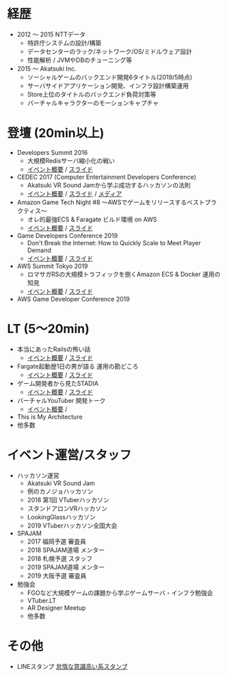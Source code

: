 # 経歴
- 2012 〜 2015 NTTデータ
  - 特許庁システムの設計/構築
  - データセンターのラック/ネットワーク/OS/ミドルウェア設計
  - 性能解析 / JVMやDBのチューニング等
- 2015 〜 Akatsuki Inc.
  - ソーシャルゲームのバックエンド開発6タイトル(2019/5時点)
  - サーバサイドアプリケーション開発、インフラ設計構築運用
  - Store上位のタイトルのバックエンド負荷対策等
  - バーチャルキャラクターのモーションキャプチャ

# 登壇 (20min以上)
- Developers Summit 2016
  - 大規模Redisサーバ縮小化の戦い
  - [イベント概要](https://event.shoeisha.jp/devsumi/20160218/session/1000/) / [スライド](https://www.slideshare.net/ssuserf3788f/redis-58419914)
- CEDEC 2017 (Computer Entertainment Developers Conference)
  - Akatsuki VR Sound Jamから学ぶ成功するハッカソンの法則
  - [イベント概要](https://cedec.cesa.or.jp/2017/session/ENG/s591589bd77361/) / [スライド](https://cedil.cesa.or.jp/cedil_sessions/view/1618) / [メディア](https://www.inside-games.jp/article/2017/09/01/109502.html)
- Amazon Game Tech Night #8 〜AWSでゲームをリリースするベストプラクティス〜
    - オレ的最強ECS & Faragate ビルド環境 on AWS
    - [イベント概要](https://gamingtechnight.connpass.com/event/102837/) / [スライド](https://speakerdeck.com/yutokomai/ecs-fargate-build-on-aws-codebuild)
- Game Developers Conference 2019
  - Don't Break the Internet: How to Quickly Scale to Meet Player Demand
  - [イベント概要](https://schedule.gdconf.com/session/dont-break-the-internet-how-to-quickly-scale-to-meet-player-demand-presented-by-amazon/865537) / [スライド](https://www.gdcvault.com/browse/gdc-19#page-6)
- AWS Summit Tokyo 2019
  - ロマサガRSの大規模トラフィックを捌くAmazon ECS & Docker 運用の知見
  - [イベント概要](https://aws.summitregist.jp/public/application/add/32) / [スライド](https://pages.awscloud.com/rs/112-TZM-766/images/I3-04.pdf)
- AWS Game Developer Conference 2019

# LT (5〜20min)
- 本当にあったRailsの怖い話
  - [イベント概要](https://megurorb.connpass.com/event/72431/) / [スライド](https://www.slideshare.net/ssuserf3788f/rails-83053313)
- Fargate起動歴1日の男が語る 運用の勘どころ
    - [イベント概要](https://connpass.com/event/91736/) / [スライド](https://www.slideshare.net/ssuserf3788f/fargate1)
- ゲーム開発者から見たSTADIA
  - [イベント概要](https://mercaridev.connpass.com/event/123663/) / [スライド](https://speakerdeck.com/yutokomai/mercari-gdc2019-stadia-report)
- バーチャルYouTuber 開発トーク
  - [イベント概要](https://vtlt201906.peatix.com/) /
- This is My Architecture
- 他多数

# イベント運営/スタッフ
- ハッカソン運営
  - Akatsuki VR Sound Jam
  - 例のカノジョハッカソン
  - 2018 第1回 VTuberハッカソン
  - スタンドアロンVRハッカソン
  - LookingGlassハッカソン
  - 2019 VTuberハッカソン全国大会
- SPAJAM
  - 2017 福岡予選 審査員
  - 2018 SPAJAM道場 メンター
  - 2018 札幌予選 スタッフ
  - 2019 SPAJAM道場 メンター
  - 2019 大阪予選 審査員
- 勉強会
  - FGOなど大規模ゲームの課題から学ぶゲームサーバ・インフラ勉強会
  - VTuber.LT
  - AR Designer Meetup
  - 他多数

# その他
- LINEスタンプ [怠惰な意識高い系スタンプ](https://store.line.me/stickershop/product/1331450/ja)

